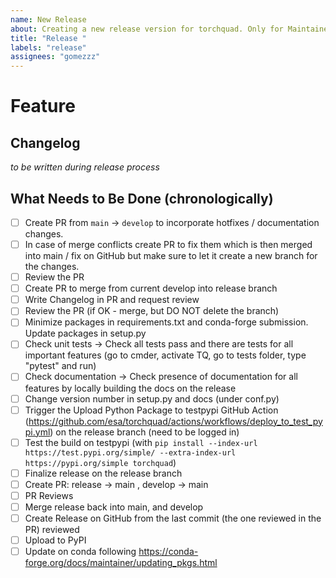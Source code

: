 ```yaml
---
name: New Release
about: Creating a new release version for torchquad. Only for Maintainers.
title: "Release "
labels: "release"
assignees: "gomezzz"
---
```


# Feature

## Changelog

_to be written during release process_

## What Needs to Be Done (chronologically)

- [ ] Create PR from `main` -> `develop` to incorporate hotfixes / documentation changes.
- [ ] In case of merge conflicts create PR to fix them which is then merged into main / fix on GitHub but make sure to let it create a new branch for the changes.
- [ ] Review the PR
- [ ] Create PR to merge from current develop into release branch
- [ ] Write Changelog in PR and request review
- [ ] Review the PR (if OK - merge, but DO NOT delete the branch)
- [ ] Minimize packages in requirements.txt and conda-forge submission. Update packages in setup.py
- [ ] Check unit tests -> Check all tests pass and there are tests for all important features (go to cmder, activate TQ, go to tests folder, type "pytest" and run)
- [ ] Check documentation -> Check presence of documentation for all features by locally building the docs on the release
- [ ] Change version number in setup.py and docs (under conf.py)
- [ ] Trigger the Upload Python Package to testpypi GitHub Action (https://github.com/esa/torchquad/actions/workflows/deploy_to_test_pypi.yml) on the release branch (need to be logged in)
- [ ] Test the build on testpypi (with `pip install --index-url https://test.pypi.org/simple/ --extra-index-url https://pypi.org/simple torchquad`)
- [ ] Finalize release on the release branch
- [ ] Create PR: release → main , develop -> main
- [ ] PR Reviews
- [ ] Merge release back into main, and develop
- [ ] Create Release on GitHub from the last commit (the one reviewed in the PR) reviewed
- [ ] Upload to PyPI
- [ ] Update on conda following https://conda-forge.org/docs/maintainer/updating_pkgs.html
